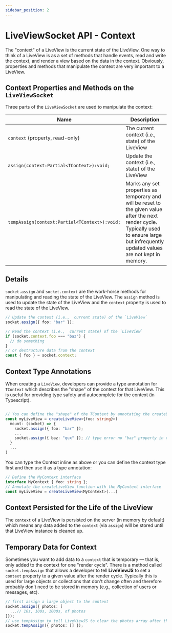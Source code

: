 ```yaml
---
sidebar_position: 2
---
```


# LiveViewSocket API - Context

The "context" of a LiveView is the current state of the LiveView. One way to think of a LiveView is as a set of methods
that handle events, read and write the context, and render a view based on the data in the context. Obviously,
properties and methods that manipulate the context are very important to a LiveView.

## Context Properties and Methods on the `LiveViewSocket`

Three parts of the `LiveViewSocket` are used to manipulate the context:

| Name                                          | Description                                                                                                                                                                                    |
| --------------------------------------------- | ---------------------------------------------------------------------------------------------------------------------------------------------------------------------------------------------- |
| `context` (property, read-only)               | The current context (i.e.,  state) of the LiveView                                                                                                                                               |
| `assign(context:Partial<TContext>):void;`     | Update the context (i.e.,  state) of the LiveView                                                                                                                                                |
| `tempAssign(context:Partial<TContext>):void;` | Marks any set properties as temporary and will be reset to the given value after the next render cycle. Typically used to ensure large but infrequently updated values are not kept in memory. |

## Details

`socket.assign` and `socket.context` are the work-horse methods for manipulating and reading the state of the LiveView.
The `assign` method is used to update the state of the LiveView and the `context` property is used to read the state of
the LiveView.

```ts
// Update the context (i.e.,  current state) of the `LiveView`
socket.assign({ foo: "bar" });
```

```ts
// Read the context (i.e.,  current state) of the `LiveView`
if (socket.context.foo === "baz") {
  // do something
}
// or destructure data from the context
const { foo } = socket.context;
```

## Context Type Annotations

When creating a `LiveView`, developers can provide a type annotation for `TContext` which describes the "shape" of the
context for that LiveView. This is useful for providing type safety and autocomplete for the context (in Typescript).

```ts

// You can define the "shape" of the TContext by annotating the createLiveView function
const myLiveView = createLiveView<{foo: string}>(
  mount: (socket) => {
    socket.assign({ foo: "bar" });
    ...
    socket.assign({ baz: "qux" }); // type error no "baz" property in context
  }
  ...
)
```

You can type the Context inline as above or you can define the context type first and then use it as a type
annotation:

```ts
// Define the MyContext interface
interface MyContext { foo: string };
// Annotate the createLiveView function with the MyContext interface
const myLiveView = createLiveView<MyContext>(...)
```

## Context Persisted for the Life of the LiveView

The `context` of a LiveView is persisted on the server (in memory by default) which means any data added to the
`context` (via `assign`) will be stored until that LiveView instance is cleaned up.

## Temporary Data for Context

Sometimes you want to add data to a `context` that is temporary &mdash; that is, only added to the context for one
"render cycle". There is a method called `socket.tempAssign` that allows a developer to tell **LiveViewJS** to set a
`context` property to a given value after the render cycle. Typically this is used for large objects or collections that
don't change often and therefore probably don't need to be stored in memory (e.g., collection of users or messages,
etc).

```ts
// first assign a large object to the context
socket.assign({ photos: [
  ...// 10s, 100s, 1000s, of photos
]});
// use tempAssign to tell LiveViewJS to clear the photos array after this render cycle
socket.tempAssign({ photos: [] });
```
